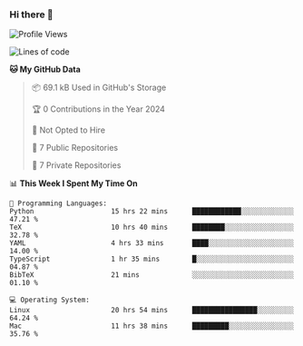 ### Hi there 👋

<!--
**huayuan4396/huayuan4396** is a ✨ _special_ ✨ repository because its `README.md` (this file) appears on your GitHub profile.

Here are some ideas to get you started:

- 🔭 I’m currently working on ...
- 🌱 I’m currently learning ...
- 👯 I’m looking to collaborate on ...
- 🤔 I’m looking for help with ...
- 💬 Ask me about ...
- 📫 How to reach me: ...
- 😄 Pronouns: ...
- ⚡ Fun fact: ...
-->

<!--START_SECTION:waka-->
![Profile Views](http://img.shields.io/badge/Profile%20Views-0-blue)

![Lines of code](https://img.shields.io/badge/From%20Hello%20World%20I%27ve%20Written-253.0%20thousand%20lines%20of%20code-blue)

**🐱 My GitHub Data** 

> 📦 69.1 kB Used in GitHub's Storage 
 > 
> 🏆 0 Contributions in the Year 2024
 > 
> 🚫 Not Opted to Hire
 > 
> 📜 7 Public Repositories 
 > 
> 🔑 7 Private Repositories 
 > 
📊 **This Week I Spent My Time On** 

```text
💬 Programming Languages: 
Python                   15 hrs 22 mins      ████████████░░░░░░░░░░░░░   47.21 % 
TeX                      10 hrs 40 mins      ████████░░░░░░░░░░░░░░░░░   32.78 % 
YAML                     4 hrs 33 mins       ████░░░░░░░░░░░░░░░░░░░░░   14.00 % 
TypeScript               1 hr 35 mins        █░░░░░░░░░░░░░░░░░░░░░░░░   04.87 % 
BibTeX                   21 mins             ░░░░░░░░░░░░░░░░░░░░░░░░░   01.10 % 

💻 Operating System: 
Linux                    20 hrs 54 mins      ████████████████░░░░░░░░░   64.24 % 
Mac                      11 hrs 38 mins      █████████░░░░░░░░░░░░░░░░   35.76 % 
```


<!--END_SECTION:waka-->
